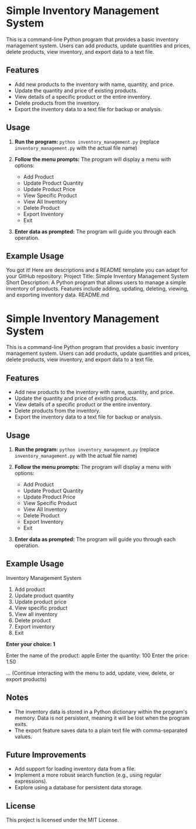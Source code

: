 # Simple Inventory Management System

This is a command-line Python program that provides a basic inventory management system. Users can add products, update quantities and prices, delete products, view inventory, and export data to a text file. 

## Features

- Add new products to the inventory with name, quantity, and price.
- Update the quantity and price of existing products.
- View details of a specific product or the entire inventory.
- Delete products from the inventory.
- Export the inventory data to a text file for backup or analysis.

## Usage

1. **Run the program:** `python inventory_management.py` (replace `inventory_management.py` with the actual file name)

2. **Follow the menu prompts:** The program will display a menu with options:
   - Add Product
   - Update Product Quantity 
   - Update Product Price
   - View Specific Product
   - View All Inventory
   - Delete Product
   - Export Inventory
   - Exit

3. **Enter data as prompted:** The program will guide you through each operation. 

## Example Usage

You got it! Here are descriptions and a README template you can adapt for your GitHub repository:
Project Title: Simple Inventory Management System
Short Description: A Python program that allows users to manage a simple inventory of products. Features include adding, updating, deleting, viewing, and exporting inventory data.
README.md
# Simple Inventory Management System

This is a command-line Python program that provides a basic inventory management system. Users can add products, update quantities and prices, delete products, view inventory, and export data to a text file. 

## Features

- Add new products to the inventory with name, quantity, and price.
- Update the quantity and price of existing products.
- View details of a specific product or the entire inventory.
- Delete products from the inventory.
- Export the inventory data to a text file for backup or analysis.

## Usage

1. **Run the program:** `python inventory_management.py` (replace `inventory_management.py` with the actual file name)

2. **Follow the menu prompts:** The program will display a menu with options:
   - Add Product
   - Update Product Quantity 
   - Update Product Price
   - View Specific Product
   - View All Inventory
   - Delete Product
   - Export Inventory
   - Exit

3. **Enter data as prompted:** The program will guide you through each operation. 

## Example Usage

Inventory Management System
1. Add product
2. Update product quantity
3. Update product price
4. View specific product
5. View all inventory
6. Delete product
7. Export inventory
0. Exit

**Enter your choice: 1**

Enter the name of the product: apple
Enter the quantity: 100
Enter the price: 1.50

... (Continue interacting with the menu to add, update, view, delete, or export products)

## Notes

- The inventory data is stored in a Python dictionary within the program's memory. Data is not persistent, meaning it will be lost when the program exits.
- The export feature saves data to a plain text file with comma-separated values.

## Future Improvements

- Add support for loading inventory data from a file.
- Implement a more robust search function (e.g., using regular expressions). 
- Explore using a database for persistent data storage.

## License

This project is licensed under the MIT License.
